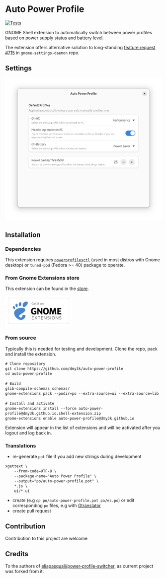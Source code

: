 # Auto Power Profile

[![Tests](https://github.com/dmy3k/auto-power-profile/actions/workflows/tests.yml/badge.svg?branch=main)](https://github.com/dmy3k/auto-power-profile/actions/workflows/tests.yml)

GNOME Shell extension to automatically switch between power profiles based on power supply status and battery level.

The extension offers alternative solution to long-standing
[feature request #715](https://gitlab.gnome.org/GNOME/gnome-settings-daemon/-/issues/715) in `gnome-settings-daemon` repo.

## Settings

![Settings window](.github/img/settings.png)

## Installation

### Dependencies

This extension requires [`powerprofilesctl`](https://gitlab.freedesktop.org/upower/power-profiles-daemon) (used in most distros with Gnome desktop) or `tuned-ppd` (Fedora >= 40) package to operate.

### From Gnome Extensions store

This extension can be found in the [store](https://extensions.gnome.org/extension/6583/auto-power-profile/).

[<img src=".github/img/store.png" height="100" alt="Get it on GNOME Extensions">](https://extensions.gnome.org/extension/6583/auto-power-profile/)

### From source

Typically this is needed for testing and development. Clone the repo, pack and install the extension.

```
# Clone repository
git clone https://github.com/dmy3k/auto-power-profile
cd auto-power-profile

# Build
glib-compile-schemas schemas/
gnome-extensions pack --podir=po --extra-source=ui --extra-source=lib

# Install and activate
gnome-extensions install --force auto-power-profile@dmy3k.github.io.shell-extension.zip
gnome-extensions enable auto-power-profile@dmy3k.github.io
```

Extension will appear in the list of extensions and will be activated after you logout and log back in.

### Translations

- re-generate `pot` file if you add new strings during development

```
xgettext \
    --from-code=UTF-8 \
    --package-name="Auto Power Profile" \
    --output="po/auto-power-profile.pot" \
    *.js \
    ui/*.ui
```

- create (e.g `cp po/auto-power-profile.pot po/es.po`) or edit corresponding `po` files, e.g with [Gtranslator](https://flathub.org/nb-NO/apps/org.gnome.Gtranslator)
- create pull request

## Contribution

Contribution to this project are welcome

## Credits

To the authors of [eliapasquali/power-profile-switcher](https://github.com/eliapasquali/power-profile-switcher), as current project was forked from it.

